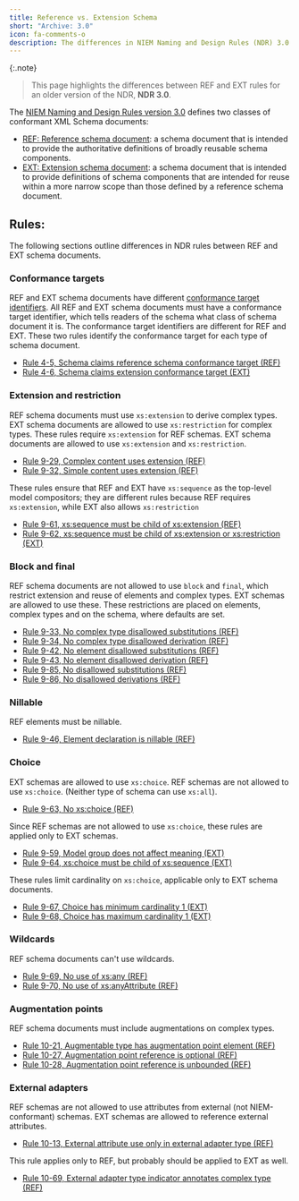 ```yaml
---
title: Reference vs. Extension Schema
short: "Archive: 3.0"
icon: fa-comments-o
description: The differences in NIEM Naming and Design Rules (NDR) 3.0 between reference (REF) and extension (EXT) schema documents.
---
```


{:.note}
> This page highlights the differences between REF and EXT rules for an older version of the NDR, **NDR 3.0**.

The [NIEM Naming and Design Rules version
3.0](https://reference.niem.gov/niem/specification/naming-and-design-rules/3.0/NIEM-NDR-3.0-2014-07-31.html)
defines two classes of conformant XML Schema documents:

* [REF: Reference schema
document](https://reference.niem.gov/niem/specification/naming-and-design-rules/3.0/NIEM-NDR-3.0-2014-07-31.html#section_4.1.1):
a schema document that is intended to provide the authoritative definitions of
broadly reusable schema components.
* [EXT: Extension schema
document](https://reference.niem.gov/niem/specification/naming-and-design-rules/3.0/NIEM-NDR-3.0-2014-07-31.html#section_4.1.2):
a schema document that is intended to provide definitions of schema components
that are intended for reuse within a more narrow scope than those defined by a
reference schema document.

## Rules:

The following sections outline differences in NDR rules between REF and EXT schema documents.

### Conformance targets

REF and EXT schema documents have different [conformance target
identifiers](https://reference.niem.gov/niem/specification/conformance-targets-attribute/3.0/NIEM-CTAS-3.0-2014-07-31.html#definition_conformance_target_identifier). All
REF and EXT schema documents must have a conformance target identifier, which
tells readers of the schema what class of schema document it is. The conformance
target identifiers are different for REF and EXT. These two rules identify the
conformance target for each type of schema document.

* [Rule 4-5, Schema claims reference schema conformance target (REF)](https://reference.niem.gov/niem/specification/naming-and-design-rules/3.0/NIEM-NDR-3.0-2014-07-31.html#rule_4-5)
* [Rule 4-6, Schema claims extension conformance target (EXT)](https://reference.niem.gov/niem/specification/naming-and-design-rules/3.0/NIEM-NDR-3.0-2014-07-31.html#rule_4-6)

### Extension and restriction

REF schema documents must use `xs:extension` to derive complex types. EXT schema
documents are allowed to use `xs:restriction` for complex types. These rules
require `xs:extension` for REF schemas. EXT schema documents are allowed to
use `xs:extension` and `xs:restriction`.

* [Rule 9-29, Complex content uses extension (REF)](https://reference.niem.gov/niem/specification/naming-and-design-rules/3.0/NIEM-NDR-3.0-2014-07-31.html#rule_9-29)
* [Rule 9-32, Simple content uses extension (REF)](https://reference.niem.gov/niem/specification/naming-and-design-rules/3.0/NIEM-NDR-3.0-2014-07-31.html#rule_9-32)

These rules ensure that REF and EXT have `xs:sequence` as the top-level model compositors; they are different rules because REF requires `xs:extension`, while EXT also allows `xs:restriction`

* [Rule 9-61, xs:sequence must be child of xs:extension (REF)](https://reference.niem.gov/niem/specification/naming-and-design-rules/3.0/NIEM-NDR-3.0-2014-07-31.html#rule_9-61)
* [Rule 9-62, xs:sequence must be child of xs:extension or xs:restriction (EXT)](https://reference.niem.gov/niem/specification/naming-and-design-rules/3.0/NIEM-NDR-3.0-2014-07-31.html#rule_9-62)

### Block and final

REF schema documents are not allowed to use `block` and `final`, which restrict
extension and reuse of elements and complex types. EXT schemas are allowed to
use these. These restrictions are placed on elements, complex types and on the
schema, where defaults are set.

* [Rule 9-33, No complex type disallowed substitutions (REF)](https://reference.niem.gov/niem/specification/naming-and-design-rules/3.0/NIEM-NDR-3.0-2014-07-31.html#rule_9-33)
* [Rule 9-34, No complex type disallowed derivation (REF)](https://reference.niem.gov/niem/specification/naming-and-design-rules/3.0/NIEM-NDR-3.0-2014-07-31.html#rule_9-34)
* [Rule 9-42, No element disallowed substitutions (REF)](https://reference.niem.gov/niem/specification/naming-and-design-rules/3.0/NIEM-NDR-3.0-2014-07-31.html#rule_9-42)
* [Rule 9-43, No element disallowed derivation (REF)](https://reference.niem.gov/niem/specification/naming-and-design-rules/3.0/NIEM-NDR-3.0-2014-07-31.html#rule_9-43)
* [Rule 9-85, No disallowed substitutions (REF)](https://reference.niem.gov/niem/specification/naming-and-design-rules/3.0/NIEM-NDR-3.0-2014-07-31.html#rule_9-85)
* [Rule 9-86, No disallowed derivations (REF)](https://reference.niem.gov/niem/specification/naming-and-design-rules/3.0/NIEM-NDR-3.0-2014-07-31.html#rule_9-86)

### Nillable

REF elements must be nillable.

* [Rule 9-46, Element declaration is nillable (REF)](https://reference.niem.gov/niem/specification/naming-and-design-rules/3.0/NIEM-NDR-3.0-2014-07-31.html#rule_9-46)

### Choice

EXT schemas are allowed to use `xs:choice`. REF schemas are not allowed to use
`xs:choice`. (Neither type of schema can use `xs:all`).

* [Rule 9-63, No xs:choice (REF)](https://reference.niem.gov/niem/specification/naming-and-design-rules/3.0/NIEM-NDR-3.0-2014-07-31.html#rule_9-63)

Since REF schemas are not allowed to use `xs:choice`, these rules are applied only to EXT schemas.

* [Rule 9-59, Model group does not affect meaning (EXT)](https://reference.niem.gov/niem/specification/naming-and-design-rules/3.0/NIEM-NDR-3.0-2014-07-31.html#rule_9-59)
* [Rule 9-64, xs:choice must be child of xs:sequence (EXT)](https://reference.niem.gov/niem/specification/naming-and-design-rules/3.0/NIEM-NDR-3.0-2014-07-31.html#rule_9-64)

These rules limit cardinality on `xs:choice`, applicable only to EXT schema documents.

* [Rule 9-67, Choice has minimum cardinality 1 (EXT)](https://reference.niem.gov/niem/specification/naming-and-design-rules/3.0/NIEM-NDR-3.0-2014-07-31.html#rule_9-67)
* [Rule 9-68, Choice has maximum cardinality 1 (EXT)](https://reference.niem.gov/niem/specification/naming-and-design-rules/3.0/NIEM-NDR-3.0-2014-07-31.html#rule_9-68)

### Wildcards

REF schema documents can't use wildcards.

* [Rule 9-69, No use of xs:any (REF)](https://reference.niem.gov/niem/specification/naming-and-design-rules/3.0/NIEM-NDR-3.0-2014-07-31.html#rule_9-69)
* [Rule 9-70, No use of xs:anyAttribute (REF)](https://reference.niem.gov/niem/specification/naming-and-design-rules/3.0/NIEM-NDR-3.0-2014-07-31.html#rule_9-70)

### Augmentation points

REF schema documents must include augmentations on complex types.

* [Rule 10-21, Augmentable type has augmentation point element (REF)](https://reference.niem.gov/niem/specification/naming-and-design-rules/3.0/NIEM-NDR-3.0-2014-07-31.html#rule_10-21)
* [Rule 10-27, Augmentation point reference is optional (REF)](https://reference.niem.gov/niem/specification/naming-and-design-rules/3.0/NIEM-NDR-3.0-2014-07-31.html#rule_10-27)
* [Rule 10-28, Augmentation point reference is unbounded (REF)](https://reference.niem.gov/niem/specification/naming-and-design-rules/3.0/NIEM-NDR-3.0-2014-07-31.html#rule_10-28)

### External adapters

REF schemas are not allowed to use attributes from external (not
NIEM-conformant) schemas. EXT schemas are allowed to reference external
attributes.

* [Rule 10-13, External attribute use only in external adapter type (REF)](https://reference.niem.gov/niem/specification/naming-and-design-rules/3.0/NIEM-NDR-3.0-2014-07-31.html#rule_10-13)

This rule applies only to REF, but probably should be applied to EXT as well.

* [Rule 10-69, External adapter type indicator annotates complex type (REF)](https://reference.niem.gov/niem/specification/naming-and-design-rules/3.0/NIEM-NDR-3.0-2014-07-31.html#rule_10-69)
